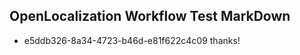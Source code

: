 ## OpenLocalization Workflow Test MarkDown
* e5ddb326-8a34-4723-b46d-e81f622c4c09 thanks!

<!--HONumber=Jul16_HO4-->


